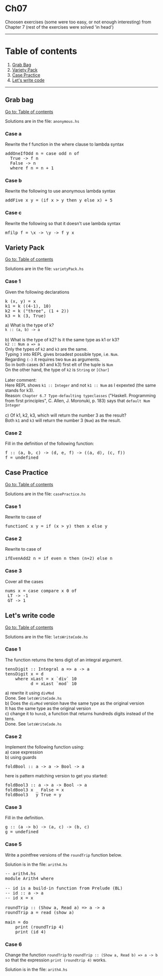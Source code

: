 # Ch07

Choosen exercises (some were too easy, or not enough interesting) from Chapter 7 (rest of the exercises were solved 'in head')

---

# Table of contents

1. [Grab Bag](#grab-bag)
2. [Variety Pack](#variety-pack)
3. [Case Practice](#case-practice)
4. [Let's write code](#lets-write-code)

---

## Grab bag

[Go to: Table of contents](#table-of-contents)

Solutions are in the file: `anonymous.hs`

### Case a

Rewrite the f function in the where clause to lambda syntax

<pre>
addOneIfOdd n = case odd n of
  True -> f n
  False -> n
  where f n = n + 1
</pre>

### Case b

Rewrite the following to use anonymous lambda syntax

<pre>
addFive x y = (if x > y then y else x) + 5
</pre>

### Case c

Rewrite the following so that it doesn't use lambda syntax

<pre>
mfilp f = \x -> \y -> f y x
</pre>

## Variety Pack

[Go to: Table of contents](#table-of-contents)

Solutions are in the file: `varietyPack.hs`

### Case 1

Given the following declarations

<pre>
k (x, y) = x
k1 = k ((4-1), 10)
k2 = k ("three", (1 + 2))
k3 = k (3, True)
</pre>

a) What is the type of k?<br>
`k :: (a, b) -> a`<br>
<br>
b) What is the type of k2? Is it the same type as k1 or k3?<br>
`k2 :: Num a => a`<br>
Only the types of `k2` and `k3` are the same.<br>
Typing `3` into REPL gives broadest possible type, i.e. `Num`.<br>
Regarding `(-)` it requires two `Num` as arguments.<br>
So in both cases (k1 and k3) first elt of the tuple is `Num`<br>
On the other hand, the type of `k2` is `String` or `[Char]`<br>
<br>
Later comment:<br>
Here REPL shows `k1 :: Integer` and not `k1 :: Num` as I expexted (the same stands for k3).<br>
Reason: `Chapter 6.7 Type-defaulting typeclasses` ("Haskell. Programming from first principles", C. Allen, J. Moronuki, p. 183) says that `default Num Integer`<br>
<br>
c) Of k1, k2, k3, which will return the number 3 as the result?<br>
Both `k1` and `k3` will return the number 3 (`Num`) as the result.<br>

### Case 2

Fill in the definition of the following function:

<pre>
f :: (a, b, c) -> (d, e, f) -> ((a, d), (c, f))
f = undefined
</pre>

## Case Practice

[Go to: Table of contents](#table-of-contents)

Solutions are in the file: `casePractice.hs`

### Case 1

Rewrite to case of

<pre>
functionC x y = if (x > y) then x else y
</pre>

### Case 2

Rewrite to case of

<pre>
ifEvenAdd2 n = if even n then (n+2) else n
</pre>

### Case 3

Cover all the cases

<pre>
nums x = case compare x 0 of
 LT -> -1
 GT -> 1
</pre>

## Let's write code

[Go to: Table of contents](#table-of-contents)

Solutions are in the file: `letsWriteCode.hs`

### Case 1

The function returns the tens digit of an integral argument.

<pre>
tensDigit :: Integral a => a -> a
tensDigit x = d
    where xLast = x `div` 10
          d = xLast `mod` 10
</pre>

a) rewrite it using `divMod`<br>
Done. See `letsWriteCode.hs`<br>
b) Does the `divMod` version have the same type as the original version<br>
It has the same type as the original version<br>
c) change it to `hunsD`, a function that returns hundreds digits instead of the tens.<br>
Done. See `letsWriteCode.hs`<br>

### Case 2

Implement the following function using:<br>
a) case expression<br>
b) using guards<br>

<pre>
foldBool :: a -> a -> Bool -> a
</pre>

here is pattern matching version to get you started:

<pre>
foldBool3 :: a -> a -> Bool -> a
foldBool3 x _ False = x
foldBool3 _ y True = y
</pre>

### Case 3

Fill in the definition.

<pre>
g :: (a -> b) -> (a, c) -> (b, c)
g = undefined
</pre>

### Case 5

Write a pointfree versions of the `roundTrip` function below.

Solution is in the file: `arith4.hs`

<pre>
-- arith4.hs
module Arith4 where

-- id is a build-in function from Prelude (BL)
-- id :: a -> a
-- id x = x

roundTrip :: (Show a, Read a) => a -> a
roundTrip a = read (show a)

main = do
    print (roundTrip 4)
	print (id 4)
</pre>

### Case 6

Change the function `roundTrip` to `roundTrip :: (Show a, Read b) => a -> b` so that the expression `print (roundtrip 4)` works.

Solution is in the file: `arith4.hs`
